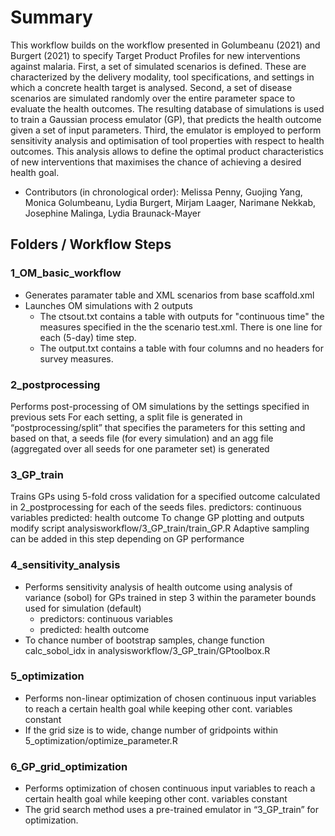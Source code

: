# Summary

This workflow builds on the workflow presented in Golumbeanu (2021) and Burgert (2021) to specify Target Product Profiles for new interventions against malaria. First, a set of simulated scenarios is defined. These are characterized by the delivery modality, tool specifications, and settings in which a concrete health target is analysed. Second, a set of disease scenarios are simulated randomly over the entire parameter space to evaluate the health outcomes. The resulting database of simulations is used to train a Gaussian process emulator (GP), that predicts the health outcome given a set of input parameters. Third, the emulator is employed to perform sensitivity analysis and optimisation of tool properties with respect to health outcomes. This analysis allows to define the optimal product characteristics of new interventions that maximises the chance of achieving a desired health goal.

* Contributors (in chronological order): Melissa Penny, Guojing Yang, Monica Golumbeanu, Lydia Burgert, Mirjam Laager, Narimane Nekkab, Josephine Malinga, Lydia Braunack-Mayer


## Folders / Workflow Steps

### 1_OM_basic_workflow
- Generates paramater table and XML scenarios from base scaffold.xml
- Launches OM simulations with 2 outputs
    - The ctsout.txt contains a table with outputs for "continuous time" the measures specified in the the scenario test.xml. There is one line for each (5-day) time step.
    - The output.txt contains a table with four columns and no headers for survey measures.

### 2_postprocessing
Performs post-processing of OM simulations by the settings specified in previous sets 
For each setting, a split file is generated in “postprocessing/split” that specifies the parameters for this setting and based on that, a seeds file (for every simulation) and an agg file (aggregated over all seeds for one parameter set) is generated 

### 3_GP_train
Trains GPs using 5-fold cross validation for a specified outcome calculated  in 2_postprocessing for each of the seeds files. 
predictors: continuous variables
predicted: health outcome 
To change GP plotting and outputs modify script analysisworkflow/3_GP_train/train_GP.R
Adaptive sampling can be added in this step depending on GP performance

### 4_sensitivity_analysis
- Performs sensitivity analysis of health outcome using analysis of variance (sobol) for GPs trained in step 3 within the parameter bounds used for simulation (default) 
    - predictors: continuous variables
    - predicted: health outcome 
- To chance number of bootstrap samples, change function calc_sobol_idx in analysisworkflow/3_GP_train/GPtoolbox.R

### 5_optimization
- Performs non-linear optimization of chosen continuous input variables to reach a certain health goal while keeping other cont. variables constant
- If the grid size is to wide, change number of gridpoints within 5_optimization/optimize_parameter.R

### 6_GP_grid_optimization
- Performs optimization of chosen continuous input variables to reach a certain health goal while keeping other cont. variables constant
- The grid search method uses a pre-trained emulator in “3_GP_train” for optimization. 


